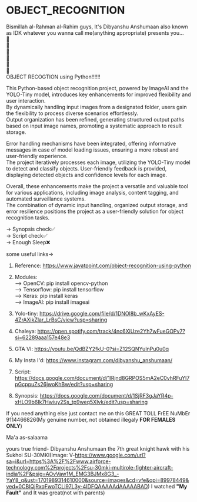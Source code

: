 # OBJECT_RECOGNITION
Bismillah al-Rahman al-Rahim guys, It's Dibyanshu Anshumaan also known as IDK whatever you wanna call me(anything appropriate) presents you...          
🥁     
🥁     
🥁     
🥁          
🥁     
🥁     
OBJECT RECOGTION using Python!!!!!!     
     
This Python-based object recognition project, powered by ImageAI and the YOLO-Tiny model, introduces key enhancements for improved flexibility and user interaction.     
By dynamically handling input images from a designated folder, users gain the flexibility to process diverse scenarios effortlessly.     
Output organization has been refined, generating structured output paths based on input image names, promoting a systematic approach to result storage.     
     
Error handling mechanisms have been integrated, offering informative messages in case of model loading issues, ensuring a more robust and user-friendly experience.     
The project iteratively processes each image, utilizing the YOLO-Tiny model to detect and classify objects. User-friendly feedback is provided, displaying detected objects and confidence levels for each image.    
     
Overall, these enhancements make the project a versatile and valuable tool for various applications, including image analysis, content tagging, and automated surveillance systems.     
The combination of dynamic input handling, organized output storage, and error resilience positions the project as a user-friendly solution for object recognition tasks.     
     
-> Synopsis check✅                                                                                                                                                                                         
-> Script check✅               
-> Enough Sleep❌          

some useful links->
1. Reference: https://www.javatpoint.com/object-recognition-using-python
2. Modules:     
     --> OpenCV: pip install opencv-python     
     --> Tensorflow: pip install tensorflow     
     --> Keras: pip install keras     
     --> ImageAI: pip install imageai     
   
4. Yolo-tiny: https://drive.google.com/file/d/1DNOl8b_wKxAyES-4ZrAXikZlar_LrBsC/view?usp=sharing
5. Chaleya: https://open.spotify.com/track/4nc6XiUze2Yh7wFueGOPv7?si=62289aaa157e48e3
6. GTA VI: https://youtu.be/QdBZY2fkU-0?si=Z12SQNYuInPu0u0q
7. My Insta I'd: https://www.instagram.com/dibyanshu_anshumaan/
8. Script: https://docs.google.com/document/d/1lRjnd8GRPOS5mA2eC0vhRFuYI7pGcppuZs26jwoKhBw/edit?usp=sharing
9. Synopsis: https://docs.google.com/document/d/1SjRF3gJaYR4p-xHLO9b6Ik7Hwiuy2Ss_tp9weq5XIvk/edit?usp=sharing

If you need anything else just contact me on this GREAT TOLL FrEE NuMbEr 9114466826(My genuine number, not obtained illegaly **FOR FEMALES ONLY**)

Ma'a as-salaama

yours true friend-
  Dibyanshu Anshumaan the 7th great knight hawk	
  with his Sukhoi SU-30MKI(Image: V-https://www.google.com/url?sa=i&url=https%3A%2F%2Fwww.airforce-technology.com%2Fprojects%2Fsu-30mki-multirole-fighter-aircraft-india%2F&psig=AOvVaw1M_EMG3BJMx8G3_-YaY8_q&ust=1701989314610000&source=images&cd=vfe&opi=89978449&ved=0CBIQjRxqFwoTCLi97L3y-4IDFQAAAAAdAAAAABAD)	
  I watched **"My Fault"** and It was great(not with parents)	
